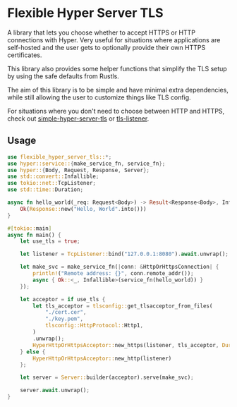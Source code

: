 # Flexible Hyper Server TLS

A library that lets you choose whether to accept HTTPS or HTTP connections with Hyper. Very useful for situations where applications are self-hosted and the user gets to optionally provide their own HTTPS certificates.

This library also provides some helper functions that simplify the TLS setup by using the safe defaults from Rustls.

The aim of this library is to be simple and have minimal extra dependencies, while still allowing the user to customize things like TLS config.

For situations where you don't need to choose between HTTP and HTTPS, check out [simple-hyper-server-tls](https://crates.io/crates/simple-hyper-server-tls) or [tls-listener](https://crates.io/crates/tls-listener).

## Usage
```rust
use flexible_hyper_server_tls::*;
use hyper::service::{make_service_fn, service_fn};
use hyper::{Body, Request, Response, Server};
use std::convert::Infallible;
use tokio::net::TcpListener;
use std::time::Duration;

async fn hello_world(_req: Request<Body>) -> Result<Response<Body>, Infallible> {
    Ok(Response::new("Hello, World".into()))
}

#[tokio::main]
async fn main() {
    let use_tls = true;

    let listener = TcpListener::bind("127.0.0.1:8080").await.unwrap();

    let make_svc = make_service_fn(|conn: &HttpOrHttpsConnection| {
        println!("Remote address: {}", conn.remote_addr());
        async { Ok::<_, Infallible>(service_fn(hello_world)) }
    });

    let acceptor = if use_tls {
        let tls_acceptor = tlsconfig::get_tlsacceptor_from_files(
            "./cert.cer",
            "./key.pem",
            tlsconfig::HttpProtocol::Http1,
        )
        .unwrap();
        HyperHttpOrHttpsAcceptor::new_https(listener, tls_acceptor, Duration::from_secs(10))
    } else {
        HyperHttpOrHttpsAcceptor::new_http(listener)
    };

    let server = Server::builder(acceptor).serve(make_svc);

    server.await.unwrap();
}
```

